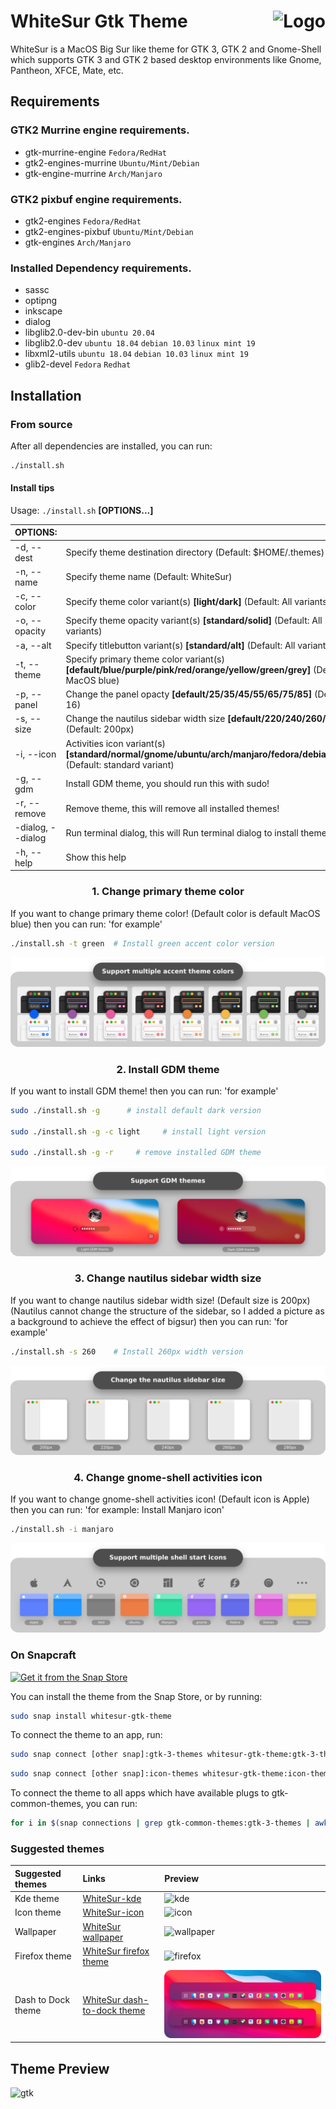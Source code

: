 <img src="https://github.com/vinceliuice/Sierra-gtk-theme/blob/imgs/logo.png" alt="Logo" align="right" /> WhiteSur Gtk Theme
======

WhiteSur is a MacOS Big Sur like theme for GTK 3, GTK 2 and Gnome-Shell which supports GTK 3 and GTK 2 based desktop environments like Gnome, Pantheon, XFCE, Mate, etc.

## Requirements
### GTK2 Murrine engine requirements.

- gtk-murrine-engine  `Fedora/RedHat`
- gtk2-engines-murrine  `Ubuntu/Mint/Debian`
- gtk-engine-murrine  `Arch/Manjaro`

### GTK2 pixbuf engine requirements.

- gtk2-engines  `Fedora/RedHat`
- gtk2-engines-pixbuf  `Ubuntu/Mint/Debian`
- gtk-engines  `Arch/Manjaro`

### Installed Dependency requirements.

- sassc
- optipng
- inkscape
- dialog
- libglib2.0-dev-bin  `ubuntu 20.04`
- libglib2.0-dev  `ubuntu 18.04` `debian 10.03` `linux mint 19`
- libxml2-utils  `ubuntu 18.04` `debian 10.03` `linux mint 19`
- glib2-devel  `Fedora` `Redhat`

## Installation

### From source

After all dependencies are installed, you can run:
```bash
./install.sh
```
#### Install tips

Usage:  `./install.sh`  **[OPTIONS...]**

|  OPTIONS:           | |
|:--------------------|:-------------|
|-d, --dest           | Specify theme destination directory (Default: $HOME/.themes)|
|-n, --name           | Specify theme name (Default: WhiteSur)|
|-c, --color          | Specify theme color variant(s) **[light/dark]** (Default: All variants)|
|-o, --opacity        | Specify theme opacity variant(s) **[standard/solid]** (Default: All variants)|
|-a, --alt            | Specify titlebutton variant(s) **[standard/alt]** (Default: All variants)|
|-t, --theme          | Specify primary theme color variant(s) **[default/blue/purple/pink/red/orange/yellow/green/grey]** (Default: MacOS blue)|
|-p, --panel          | Change the panel opacty **[default/25/35/45/55/65/75/85]** (Default: 16)|
|-s, --size           | Change the nautilus sidebar width size **[default/220/240/260/280]** (Default: 200px)|
|-i, --icon           | Activities icon variant(s) **[standard/normal/gnome/ubuntu/arch/manjaro/fedora/debian/void]** (Default: standard variant)|
|-g, --gdm            | Install GDM theme, you should run this with sudo!|
|-r, --remove         | Remove theme, this will remove all installed themes!|
|-dialog, --dialog    | Run terminal dialog, this will Run terminal dialog to install themes!|
|-h, --help           | Show this help|

### <p align="center" > 1. Change primary theme color </p>
If you want to change primary theme color! (Default color is default MacOS blue)
then you can run: 'for example'
```bash
./install.sh -t green  # Install green accent color version
```
![1](pictures/install-tip-01.png)

### <p align="center" > 2. Install GDM theme </p>
If you want to install GDM theme!
then you can run: 'for example'
```bash
sudo ./install.sh -g      # install default dark version

sudo ./install.sh -g -c light     # install light version

sudo ./install.sh -g -r     # remove installed GDM theme
```
![2](pictures/install-tip-02.png)

### <p align="center" > 3. Change nautilus sidebar width size </p>
If you want to change nautilus sidebar width size! (Default size is 200px)
(Nautilus cannot change the structure of the sidebar, so I added a picture as a background to achieve the effect of bigsur)
then you can run: 'for example'
```bash
./install.sh -s 260    # Install 260px width version
```
![3](pictures/install-tip-03.png)

### <p align="center" > 4. Change gnome-shell activities icon </p>
If you want to change gnome-shell activities icon! (Default icon is Apple)
then you can run: 'for example: Install Manjaro icon'
```bash
./install.sh -i manjaro
```
![4](pictures/install-tip-04.png)

### On Snapcraft

<a href="https://snapcraft.io/whitesur-gtk-theme">
<img alt="Get it from the Snap Store" src="https://snapcraft.io/static/images/badges/en/snap-store-black.svg" />
</a>

You can install the theme from the Snap Store, or by running:

```bash
sudo snap install whitesur-gtk-theme
```
To connect the theme to an app, run:
```bash
sudo snap connect [other snap]:gtk-3-themes whitesur-gtk-theme:gtk-3-themes
```
```bash
sudo snap connect [other snap]:icon-themes whitesur-gtk-theme:icon-themes
```
To connect the theme to all apps which have available plugs to gtk-common-themes, you can run:
```bash
for i in $(snap connections | grep gtk-common-themes:gtk-3-themes | awk '{print $2}'); do sudo snap connect $i whitesur-gtk-theme:gtk-3-themes; done
```

### Suggested themes
|  Suggested themes   | Links | Preview |
|:--------------------|:-------------|:-------------|
| Kde theme           | [WhiteSur-kde](https://github.com/vinceliuice/WhiteSur-kde)| ![kde](pictures/whitesur-kde-theme.png) |
| Icon theme          | [WhiteSur-icon](https://github.com/vinceliuice/WhiteSur-icon-theme)| ![icon](pictures/whitesur-icon-theme.png) |
| Wallpaper           | [WhiteSur wallpaper](https://github.com/vinceliuice/WhiteSur-kde/tree/master/wallpaper)| ![wallpaper](pictures/whitesur-wallpaper.png) |
| Firefox theme       | [WhiteSur firefox theme](src/other/firefox)| ![firefox](pictures/firefox-theme.png) |
| Dash to Dock theme  | [WhiteSur dash-to-dock theme](src/other/dash-to-dock)| ![firefox](pictures/dash-to-dock.png) |

## Theme Preview
![gtk](pictures/preview-gtk.png)
